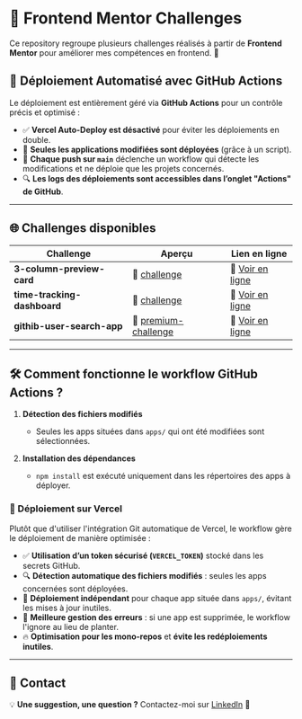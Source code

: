 # 🎨 Frontend Mentor Challenges

Ce repository regroupe plusieurs challenges réalisés à partir de **Frontend Mentor** pour améliorer mes compétences en frontend. 🚀

## 🚀 Déploiement Automatisé avec GitHub Actions

Le déploiement est entièrement géré via **GitHub Actions** pour un contrôle précis et optimisé :

- ✅ **Vercel Auto-Deploy est désactivé** pour éviter les déploiements en double.
- 🚀 **Seules les applications modifiées sont déployées** (grâce à un script).
- 📂 **Chaque push sur `main`** déclenche un workflow qui détecte les modifications et ne déploie que les projets concernés.
- 🔍 **Les logs des déploiements sont accessibles dans l’onglet "Actions" de GitHub**.

---

## 🌐 Challenges disponibles

| Challenge                   | Aperçu                                                 | Lien en ligne                                                              |
| --------------------------- | ------------------------------------------------------ | -------------------------------------------------------------------------- |
| **3-column-preview-card**   | 🔗 [challenge](./apps/3-column-preview-card/)          | 🚀 [Voir en ligne](https://3-column-preview-card-swart-nu.vercel.app/)     |
| **time-tracking-dashboard** | 🔗 [challenge](./apps/time-tracking-dashboard/)        | 🚀 [Voir en ligne](https://time-tracking-dashboard-rho-nine.vercel.app/)   |
| **githib-user-search-app**  | 🔗 [premium-challenge](./apps/github-user-search-app/) | 🚀 [Voir en ligne](https://github-user-search-app-lovat-seven.vercel.app/) |

---

## 🛠 Comment fonctionne le workflow GitHub Actions ?

1. **Détection des fichiers modifiés**

   - Seules les apps situées dans `apps/` qui ont été modifiées sont sélectionnées.

2. **Installation des dépendances**

   - `npm install` est exécuté uniquement dans les répertoires des apps à déployer.

### 🚀 Déploiement sur Vercel

Plutôt que d'utiliser l'intégration Git automatique de Vercel, le workflow gère le déploiement de manière optimisée :

- ✅ **Utilisation d’un token sécurisé (`VERCEL_TOKEN`)** stocké dans les secrets GitHub.
- 🔍 **Détection automatique des fichiers modifiés** : seules les apps concernées sont déployées.
- 📂 **Déploiement indépendant** pour chaque app située dans `apps/`, évitant les mises à jour inutiles.
- 🔄 **Meilleure gestion des erreurs** : si une app est supprimée, le workflow l'ignore au lieu de planter.
- 🔥 **Optimisation pour les mono-repos** et **évite les redéploiements inutiles**.

---

## 📮 Contact

💡 **Une suggestion, une question ?** Contactez-moi sur [LinkedIn](https://www.linkedin.com/in/florence-martin-922b3861/) 🚀
